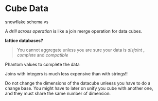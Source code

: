 # Cube Data

snowflake schema vs 

A *drill across operation* is like a join merge operation for data cubes.

**lattice databases?**


> You cannot aggregate unless you are sure your data is *disjoint* , *complete* and *compatible* 

Phantom values to complete the data

Joins with integers is much less expensive than with strings!!

Do not change the dimensions of the datacube unleess you have to do a change base. You might have to later on unify you cube with another one, and they must share the same number of dimension.